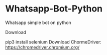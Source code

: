 # Whatsapp-Bot-Python
Whatsapp simple bot on python

Download

pip3 install selenium
Download ChormeDriver: https://chromedriver.chromium.org/
